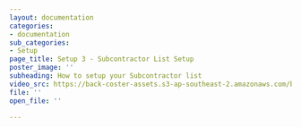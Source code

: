 ```yaml
---
layout: documentation
categories:
- documentation
sub_categories:
- Setup
page_title: Setup 3 - Subcontractor List Setup
poster_image: ''
subheading: How to setup your Subcontractor list
video_src: https://back-coster-assets.s3-ap-southeast-2.amazonaws.com/bp-training-videos/Setup+3+-+Subcontractor+List+Setup.mp4
file: ''
open_file: ''

---
```

